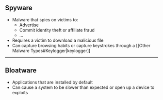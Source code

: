 ## Spyware
- Malware that spies on victims to:
	- Advertise
	- Commit identity theft or affiliate fraud
	- ...
- Requires a victim to download a malicious file
- Can capture browsing habits or capture keystrokes through a [[Other Malware Types#Keylogger|keylogger]]
---
## Bloatware
- Applications that are installed by default
- Can cause a system to be slower than expected or open up a device to exploits